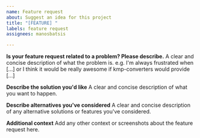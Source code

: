 ```yaml
---
name: Feature request
about: Suggest an idea for this project
title: "[FEATURE] "
labels: feature request
assignees: manosbatsis

---
```


**Is your feature request related to a problem? Please describe.**
A clear and concise description of what the problem is. 
e.g. I'm always frustrated when [...] or I think it would be really awesome if kmp-converters would provide [...]

**Describe the solution you'd like**
A clear and concise description of what you want to happen.

**Describe alternatives you've considered**
A clear and concise description of any alternative solutions or features you've considered.

**Additional context**
Add any other context or screenshots about the feature request here.
